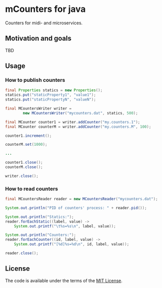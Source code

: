 # mCounters for java
Counters for midi- and microservices.

## Motivation and goals
TBD

## Usage

### How to publish counters

```java
final Properties statics = new Properties();
statics.put("staticProperty1", "value1");
statics.put("staticPropertyN", "valueN");

final MCountersWriter writer =
        new MCountersWriter("mycounters.dat", statics, 500);

final MCounter counter1 = writer.addCounter("my.counters.1");
final MCounter counterM = writer.addCounter("my.counters.M", 100);

counter1.increment();

counterM.set(1000);

...

counter1.close();
counterM.close();

writer.close();
```

### How to read counters

```java
final MCountersReader reader = new MCountersReader("mycounters.dat");

System.out.println("PID of counters' process: " + reader.pid());

System.out.println("Statics:");
reader.forEachStatic((label, value) -> 
    System.out.printf("\t%s=%s\n", label, value));

System.out.println("Counters:");
reader.forEachCounter((id, label, value) -> 
    System.out.printf("[%d]%s=%d\n", id, label, value));

reader.close();
```


## License

The code is available under the terms of the [MIT License](http://opensource.org/licenses/MIT).

